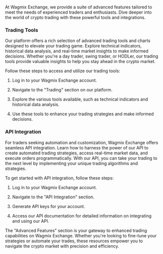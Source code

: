 At Wagmix Exchange, we provide a suite of advanced features tailored to meet the needs of experienced traders and enthusiasts. Dive deeper into the world of crypto trading with these powerful tools and integrations.

### Trading Tools

Our platform offers a rich selection of advanced trading tools and charts designed to elevate your trading game. Explore technical indicators, historical data analysis, and real-time market insights to make informed decisions. Whether you're a day trader, swing trader, or HODLer, our trading tools provide valuable insights to help you stay ahead in the crypto market.

Follow these steps to access and utilize our trading tools:

1. Log in to your Wagmix Exchange account.

2. Navigate to the "Trading" section on our platform.

3. Explore the various tools available, such as technical indicators and historical data analysis.

4. Use these tools to enhance your trading strategies and make informed decisions.

### API Integration

For traders seeking automation and customization, Wagmix Exchange offers seamless API integration. Learn how to harness the power of our API to create automated trading strategies, access real-time market data, and execute orders programmatically. With our API, you can take your trading to the next level by implementing your unique trading algorithms and strategies.

To get started with API integration, follow these steps:

1. Log in to your Wagmix Exchange account.

2. Navigate to the "API Integration" section.

3. Generate API keys for your account.

4. Access our API documentation for detailed information on integrating and using our API.

The "Advanced Features" section is your gateway to enhanced trading capabilities on Wagmix Exchange. Whether you're looking to fine-tune your strategies or automate your trades, these resources empower you to navigate the crypto market with precision and efficiency.